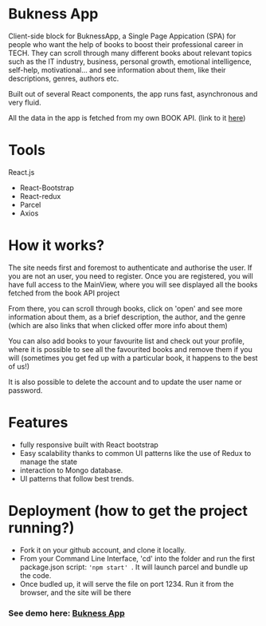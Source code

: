 # Bukness App

Client-side block for BuknessApp, a Single Page Appication (SPA) for people who want the help of books to boost their professional career in TECH. They can scroll through many different books about relevant topics such as the IT industry, business, personal growth, emotional intelligence, self-help, motivational... and see information about them, like their descriptions, genres, authors etc.

Built out of several React components, the app runs fast, asynchronous and very fluid. 
 
All the data in the app is fetched from my own BOOK API. (link to it <a href="https://github.com/iamnachoj/Bukness-API">here</a>)

# Tools
React.js 
 - React-Bootstrap
 - React-redux
 - Parcel
 - Axios

# How it works?

The site needs first and foremost to authenticate and authorise the user. If you are not an user, you need to register. Once you are registered, you will have full access to the MainView, where you will see displayed all the books fetched from the book API project 
 
From there, you can scroll through books, click on 'open' and see more information about them, as a brief description, the author, and the genre (which are also links that when clicked offer more info about them)
 
You can also add books to your favourite list and check out your profile, where it is possible to see all the favourited books and remove them if you will (sometimes you get fed up with a particular book, it happens to the best of us!)
 
It is also possible to delete the account and to update the user name or password.

# Features 
 - fully responsive built with React bootstrap
 - Easy scalability thanks to common UI patterns like the use of Redux to manage the state
 - interaction to Mongo database.
 - UI patterns that follow best trends.

# Deployment (how to get the project running?)
 
 - Fork it on your github account, and clone it locally.
 - From your Command Line Interface, 'cd' into the folder and run the first package.json script: ```'npm start' ```. It will launch parcel and bundle up the code.
 - Once budled up, it will serve the file on port 1234. Run it from the browser, and the site will be there 
 
### See demo here: <a href="https://bukness.netlify.app/">Bukness App</a>
